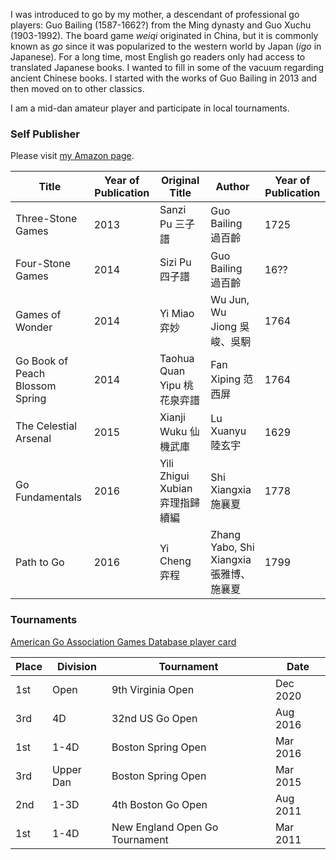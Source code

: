 I was introduced to go by my mother, a descendant of professional go players: Guo Bailing (1587-1662?) from the Ming dynasty and Guo Xuchu (1903-1992). The board game *weiqi* originated in China, but it is commonly known as *go* since it was popularized to the western world by Japan (*igo* in Japanese). For a long time, most English go readers only had access to translated Japanese books. I wanted to fill in some of the vacuum regarding ancient Chinese books. I started with the works of Guo Bailing in 2013 and then moved on to other classics.

I am a mid-dan amateur player and participate in local tournaments.

### Self Publisher

Please visit [my Amazon page](https://www.amazon.com/Ruoshi-Sun/e/B01DQ6NH72).

| Title |Year of Publication | Original Title | Author |Year of Publication|
|---|---|---|---|---|
|Three-Stone Games |2013 | Sanzi Pu 三子譜 |Guo Bailing 過百齡 |1725|
|Four-Stone Games |2014| Sizi Pu 四子譜 |Guo Bailing 過百齡 |16??|
|Games of Wonder |2014 |Yi Miao 弈妙 |Wu Jun, Wu Jiong 吳峻、吳駉 |1764|
|Go Book of Peach Blossom Spring |2014 |Taohua Quan Yipu 桃花泉弈譜 |Fan Xiping 范西屏 |1764|
|The Celestial Arsenal |2015 |Xianji Wuku 仙機武庫 |Lu Xuanyu 陸玄宇 |1629|
|Go Fundamentals |2016 |Yili Zhigui Xubian 弈理指歸續編 |Shi Xiangxia 施襄夏 |1778|
|Path to Go |2016 |Yi Cheng 弈程 |Zhang Yabo, Shi Xiangxia 張雅博、施襄夏 |1799|

### Tournaments

[American Go Association Games Database player card](http://agagd.usgo.org/player/18603)

|Place|Division|Tournament|Date|
|---|---|---|---|
|1st|Open|9th Virginia Open|Dec 2020|
|3rd|4D|32nd US Go Open|Aug 2016|
|1st|1-4D|Boston Spring Open|Mar 2016|
|3rd|Upper Dan|Boston Spring Open|Mar 2015|
|2nd|1-3D|4th Boston Go Open|Aug 2011|
|1st|1-4D|New England Open Go Tournament|Mar 2011|

